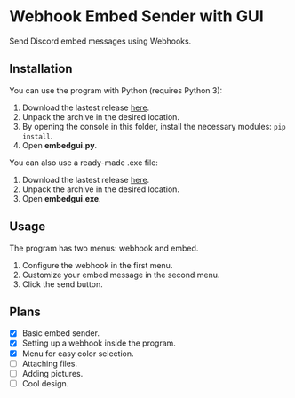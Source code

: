 # Webhook Embed Sender with GUI
Send Discord embed messages using Webhooks.

## Installation
You can use the program with Python (requires Python 3):
1. Download the lastest release [here](https://github.com/FrachlitzStudio/Webhook-Embed-Sender/releases).
2. Unpack the archive in the desired location.
3. By opening the console in this folder, install the necessary modules: `pip install`.
4. Open **embedgui.py**.

You can also use a ready-made .exe file:
1. Download the lastest release [here](https://github.com/FrachlitzStudio/Webhook-Embed-Sender/releases).
2. Unpack the archive in the desired location.
3. Open **embedgui.exe**.

## Usage
The program has two menus: webhook and embed.
1. Configure the webhook in the first menu.
2. Customize your embed message in the second menu.
3. Click the send button.

## Plans
- [x] Basic embed sender.
- [x] Setting up a webhook inside the program.
- [x] Menu for easy color selection.
- [ ] Attaching files.
- [ ] Adding pictures.
- [ ] Cool design.
